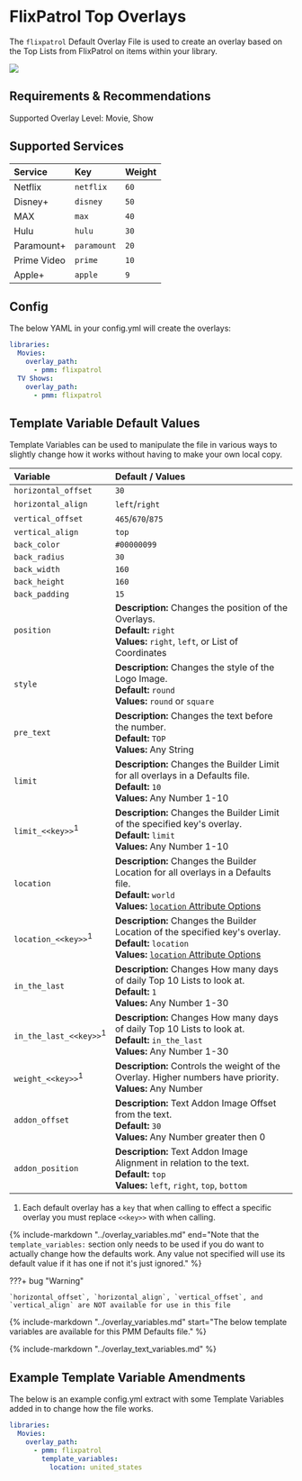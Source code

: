 # FlixPatrol Top Overlays

The `flixpatrol` Default Overlay File is used to create an overlay based on the Top Lists from FlixPatrol on items within your library.

![](images/flixpatrol.png)

## Requirements & Recommendations

Supported Overlay Level: Movie, Show

## Supported Services

| Service     | Key         | Weight |
|:------------|:------------|:-------|
| Netflix     | `netflix`   | `60`   |
| Disney+     | `disney`    | `50`   |
| MAX         | `max`       | `40`   |
| Hulu        | `hulu`      | `30`   |
| Paramount+  | `paramount` | `20`   |
| Prime Video | `prime`     | `10`   |
| Apple+      | `apple`     | `9`    |

## Config

The below YAML in your config.yml will create the overlays:

```yaml
libraries:
  Movies:
    overlay_path:
      - pmm: flixpatrol
  TV Shows:
    overlay_path:
      - pmm: flixpatrol
```

## Template Variable Default Values

Template Variables can be used to manipulate the file in various ways to slightly change how it works without having to make your own local copy.

 
| Variable                       | Default / Values                                                                                                                                                                                               |
|:-------------------------------|:---------------------------------------------------------------------------------------------------------------------------------------------------------------------------------------------------------------|
| `horizontal_offset`            | `30`                                                                                                                                                                                                           |
| `horizontal_align`             | `left`/`right`                                                                                                                                                                                                 |
| `vertical_offset`              | `465`/`670`/`875`                                                                                                                                                                                              |
| `vertical_align`               | `top`                                                                                                                                                                                                          |
| `back_color`                   | `#00000099`                                                                                                                                                                                                    |
| `back_radius`                  | `30`                                                                                                                                                                                                           |
| `back_width`                   | `160`                                                                                                                                                                                                          |
| `back_height`                  | `160`                                                                                                                                                                                                          |
| `back_padding`                 | `15`                                                                                                                                                                                                           |
| `position`                     | **Description:** Changes the position of the Overlays.<br>**Default:** `right`<br>**Values:** `right`, `left`, or List of Coordinates                                                                          |
| `style`                        | **Description:** Changes the style of the Logo Image.<br>**Default:** `round`<br>**Values:** `round` or `square`                                                                                               |
| `pre_text`                     | **Description:** Changes the text before the number.<br>**Default:** `TOP`<br>**Values:** Any String                                                                                                           |
| `limit`                        | **Description:** Changes the Builder Limit for all overlays in a Defaults file.<br>**Default:** `10`<br>**Values:** Any Number 1-10                                                                            |
| `limit_<<key>>`<sup>1</sup>    | **Description:** Changes the Builder Limit of the specified key's overlay.<br>**Default:** `limit`<br>**Values:** Any Number 1-10                                                                              |
| `location`                     | **Description:** Changes the Builder Location for all overlays in a Defaults file.<br>**Default:** `world`<br>**Values:** [`location` Attribute Options](../../builders/flixpatrol.md#top-platform-attributes) |
| `location_<<key>>`<sup>1</sup> | **Description:** Changes the Builder Location of the specified key's overlay.<br>**Default:** `location`<br>**Values:** [`location` Attribute Options](../../builders/flixpatrol.md#top-platform-attributes)   |
| `in_the_last`                          | **Description:** Changes How many days of daily Top 10 Lists to look at.<br>**Default:** `1`<br>**Values:** Any Number 1-30                                                                            |
| `in_the_last_<<key>>`<sup>1</sup>      | **Description:** Changes How many days of daily Top 10 Lists to look at.<br>**Default:** `in_the_last`<br>**Values:** Any Number 1-30                                                                  |
| `weight_<<key>>`<sup>1</sup>   | **Description:** Controls the weight of the Overlay. Higher numbers have priority.<br>**Values:** Any Number                                                                                                   |
| `addon_offset`                 | **Description:** Text Addon Image Offset from the text.<br>**Default:** `30`<br>**Values:** Any Number greater then 0                                                                                          |
| `addon_position`               | **Description:** Text Addon Image Alignment in relation to the text.<br>**Default:** `top`<br>**Values:** `left`, `right`, `top`, `bottom`                                                                     |

1. Each default overlay has a `key` that when calling to effect a specific overlay you must replace `<<key>>` with when calling.

{%
   include-markdown "../overlay_variables.md"
   end="Note that the `template_variables:` section only needs to be used if you do want to actually change how the defaults work. Any value not specified will use its default value if it has one if not it's just ignored."
%}

???+ bug "Warning"

    `horizontal_offset`, `horizontal_align`, `vertical_offset`, and `vertical_align` are NOT available for use in this file

{%
   include-markdown "../overlay_variables.md"
   start="The below template variables are available for this PMM Defaults file."
%}

{%
   include-markdown "../overlay_text_variables.md"
%}

## Example Template Variable Amendments

The below is an example config.yml extract with some Template Variables added in to change how the file works.

```yaml
libraries:
  Movies:
    overlay_path:
      - pmm: flixpatrol
        template_variables:
          location: united_states
```
